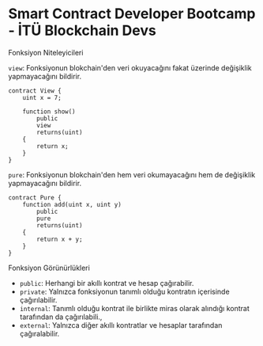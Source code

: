 # Smart Contract Developer Bootcamp - İTÜ Blockchain Devs


Fonksiyon Niteleyicileri

`view`: Fonksiyonun blokchain'den veri okuyacağını fakat üzerinde değişiklik yapmayacağını bildirir.
```solidity
contract View {
    uint x = 7;

    function show()
        public
        view
        returns(uint)
    {
        return x;
    }
}
```
`pure`: Fonksiyonun blokchain'den hem veri okumayacağını hem de değişiklik yapmayacağını bildirir.
```solidity
contract Pure {
    function add(uint x, uint y)
        public
        pure
        returns(uint)
    {
        return x + y;
    }
}
```

Fonksiyon Görünürlükleri

- `public`: Herhangi bir akıllı kontrat ve hesap çağırabilir. 
- `private`: Yalnızca fonksiyonun tanımlı olduğu kontratın içerisinde çağırılabilir. 
- `internal`: Tanımlı olduğu kontrat ile birlikte miras olarak alındığı kontrat tarafından da çağırılabili., 
- `external`: Yalnızca diğer akıllı kontratlar ve hesaplar tarafından çağıralabilir. 
